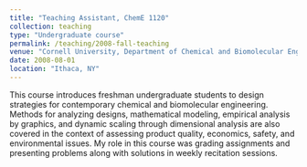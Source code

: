 ```yaml
---
title: "Teaching Assistant, ChemE 1120"
collection: teaching
type: "Undergraduate course"
permalink: /teaching/2008-fall-teaching
venue: "Cornell University, Department of Chemical and Biomolecular Engineering"
date: 2008-08-01
location: "Ithaca, NY"
---
```


This course introduces freshman undergraduate students to design strategies for contemporary chemical and biomolecular engineering. Methods for analyzing designs, mathematical modeling, empirical analysis by graphics, and dynamic scaling through dimensional analysis are also covered in the context of assessing product quality, economics, safety, and environmental issues. My role in this course was grading assignments and presenting problems along with solutions in weekly recitation sessions.
